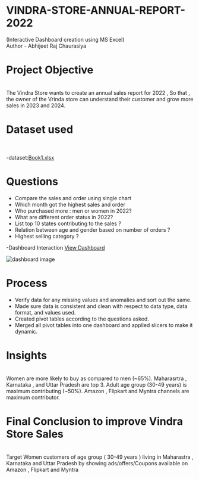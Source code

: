 # VINDRA-STORE-ANNUAL-REPORT-2022
(Interactive Dashboard creation using MS Excel)
<br>
Author - Abhijeet Raj Chaurasiya
# Project Objective
<br>
The Vindra Store wants to create an annual sales report for 2022 , So that , the owner of the Vrinda store can understand their customer and grow more sales in 2023 and 2024.

# Dataset used 
<br>

-dataset:[Book1.xlsx](https://github.com/user-attachments/files/21023059/Book1.xlsx)



# Questions

- Compare the sales and order using single chart
- Which month got the highest sales and order
- Who purchased more : men or women in 2022?
- What are different order status in 2022?
- List top 10 states contributing to the sales ?
- Relation between age and gender based on number of orders ?
- Highest selling category ?

-Dashboard Interaction [View Dashboard](https://github.com/Abhijeet-Raj-Chaurasiya/VINDRA-STORE-ANNUAL-REPORT-2022/blob/main/dashboard%20image.png)

![dashboard image](https://github.com/user-attachments/assets/df727025-25e2-4d0c-93b3-dbcb05190fe2)

# Process 
- Verify data for any missing values and anomalies and sort out the same.
- Made sure data is consistent and clean with respect to data type, data format, and values used.
- Created pivot tables according to the questions asked.
- Merged all pivot tables into one dashboard and applied slicers to make it dynamic.

# Insights
<br>
Women are more likely to buy as compared to men (~65%).
Maharasrtra , Karnataka , and Uttar Pradesh are top 3.
Adult age group (30-49 years) is maximum contributing (~50%).
Amazon , Flipkart and Myntra channels are maximum contributor.

# Final Conclusion to improve Vindra Store Sales
<br>
Target Women customers of age group ( 30-49 years ) living in Maharastra , Karnataka and Uttar Pradesh by showing ads/offers/Coupons available on Amazon , Flipkart and Myntra
